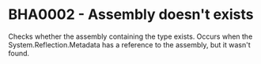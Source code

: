 # BHA0002 - Assembly doesn't exists

Checks whether the assembly containing the type exists.
Occurs when the System.Reflection.Metadata has a reference to the assembly, but it wasn't found.
